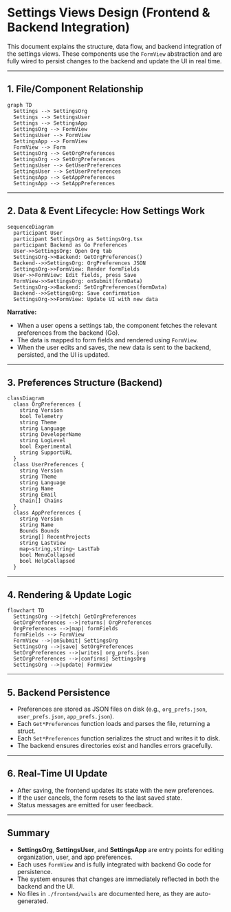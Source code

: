 # Settings Views Design (Frontend & Backend Integration)

This document explains the structure, data flow, and backend integration of the settings views. These components use the `FormView` abstraction and are fully wired to persist changes to the backend and update the UI in real time.

---

## 1. File/Component Relationship

```mermaid
graph TD
  Settings --> SettingsOrg
  Settings --> SettingsUser
  Settings --> SettingsApp
  SettingsOrg --> FormView
  SettingsUser --> FormView
  SettingsApp --> FormView
  FormView --> Form
  SettingsOrg --> GetOrgPreferences
  SettingsOrg --> SetOrgPreferences
  SettingsUser --> GetUserPreferences
  SettingsUser --> SetUserPreferences
  SettingsApp --> GetAppPreferences
  SettingsApp --> SetAppPreferences
```

---

## 2. Data & Event Lifecycle: How Settings Work

```mermaid
sequenceDiagram
  participant User
  participant SettingsOrg as SettingsOrg.tsx
  participant Backend as Go Preferences
  User->>SettingsOrg: Open Org tab
  SettingsOrg->>Backend: GetOrgPreferences()
  Backend-->>SettingsOrg: OrgPreferences JSON
  SettingsOrg->>FormView: Render formFields
  User->>FormView: Edit fields, press Save
  FormView->>SettingsOrg: onSubmit(formData)
  SettingsOrg->>Backend: SetOrgPreferences(formData)
  Backend-->>SettingsOrg: Save confirmation
  SettingsOrg->>FormView: Update UI with new data
```

**Narrative:**

- When a user opens a settings tab, the component fetches the relevant preferences from the backend (Go).
- The data is mapped to form fields and rendered using `FormView`.
- When the user edits and saves, the new data is sent to the backend, persisted, and the UI is updated.

---

## 3. Preferences Structure (Backend)

```mermaid
classDiagram
  class OrgPreferences {
    string Version
    bool Telemetry
    string Theme
    string Language
    string DeveloperName
    string LogLevel
    bool Experimental
    string SupportURL
  }
  class UserPreferences {
    string Version
    string Theme
    string Language
    string Name
    string Email
    Chain[] Chains
  }
  class AppPreferences {
    string Version
    string Name
    Bounds Bounds
    string[] RecentProjects
    string LastView
    map~string,string~ LastTab
    bool MenuCollapsed
    bool HelpCollapsed
  }
```

---

## 4. Rendering & Update Logic

```mermaid
flowchart TD
  SettingsOrg -->|fetch| GetOrgPreferences
  GetOrgPreferences -->|returns| OrgPreferences
  OrgPreferences -->|map| formFields
  formFields --> FormView
  FormView -->|onSubmit| SettingsOrg
  SettingsOrg -->|save| SetOrgPreferences
  SetOrgPreferences -->|writes| org_prefs.json
  SetOrgPreferences -->|confirms| SettingsOrg
  SettingsOrg -->|update| FormView
```

---

## 5. Backend Persistence

- Preferences are stored as JSON files on disk (e.g., `org_prefs.json`, `user_prefs.json`, `app_prefs.json`).
- Each `Get*Preferences` function loads and parses the file, returning a struct.
- Each `Set*Preferences` function serializes the struct and writes it to disk.
- The backend ensures directories exist and handles errors gracefully.

---

## 6. Real-Time UI Update

- After saving, the frontend updates its state with the new preferences.
- If the user cancels, the form resets to the last saved state.
- Status messages are emitted for user feedback.

---

## Summary

- **SettingsOrg**, **SettingsUser**, and **SettingsApp** are entry points for editing organization, user, and app preferences.
- Each uses `FormView` and is fully integrated with backend Go code for persistence.
- The system ensures that changes are immediately reflected in both the backend and the UI.
- No files in `./frontend/wails` are documented here, as they are auto-generated.
